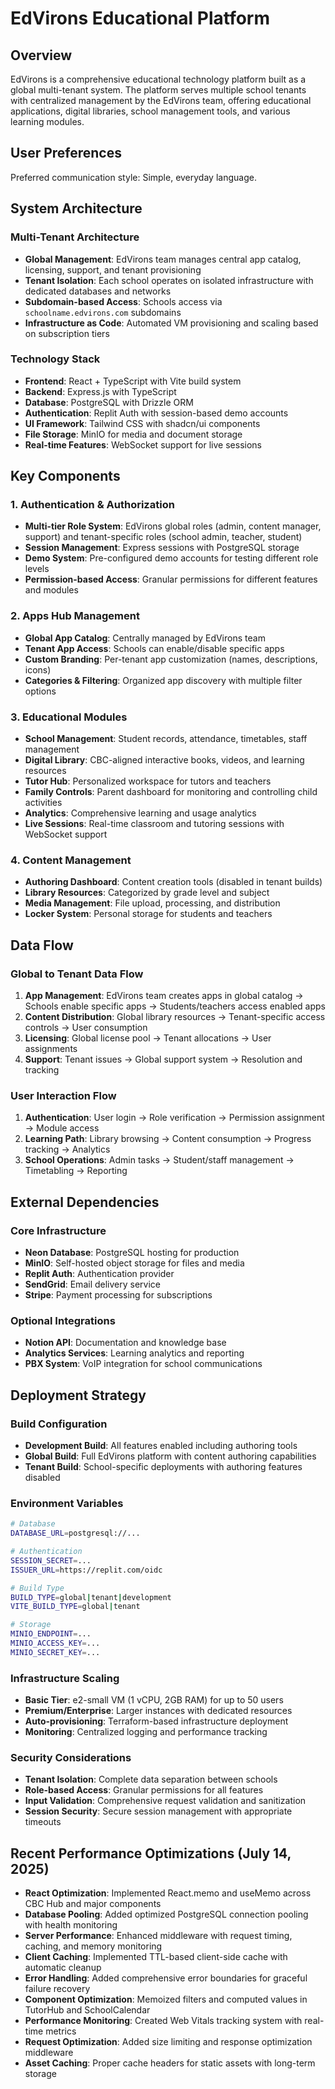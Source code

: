 # EdVirons Educational Platform

## Overview

EdVirons is a comprehensive educational technology platform built as a global multi-tenant system. The platform serves multiple school tenants with centralized management by the EdVirons team, offering educational applications, digital libraries, school management tools, and various learning modules.

## User Preferences

Preferred communication style: Simple, everyday language.

## System Architecture

### Multi-Tenant Architecture
- **Global Management**: EdVirons team manages central app catalog, licensing, support, and tenant provisioning
- **Tenant Isolation**: Each school operates on isolated infrastructure with dedicated databases and networks  
- **Subdomain-based Access**: Schools access via `schoolname.edvirons.com` subdomains
- **Infrastructure as Code**: Automated VM provisioning and scaling based on subscription tiers

### Technology Stack
- **Frontend**: React + TypeScript with Vite build system
- **Backend**: Express.js with TypeScript
- **Database**: PostgreSQL with Drizzle ORM
- **Authentication**: Replit Auth with session-based demo accounts
- **UI Framework**: Tailwind CSS with shadcn/ui components
- **File Storage**: MinIO for media and document storage
- **Real-time Features**: WebSocket support for live sessions

## Key Components

### 1. Authentication & Authorization
- **Multi-tier Role System**: EdVirons global roles (admin, content manager, support) and tenant-specific roles (school admin, teacher, student)
- **Session Management**: Express sessions with PostgreSQL storage
- **Demo System**: Pre-configured demo accounts for testing different role levels
- **Permission-based Access**: Granular permissions for different features and modules

### 2. Apps Hub Management
- **Global App Catalog**: Centrally managed by EdVirons team
- **Tenant App Access**: Schools can enable/disable specific apps
- **Custom Branding**: Per-tenant app customization (names, descriptions, icons)
- **Categories & Filtering**: Organized app discovery with multiple filter options

### 3. Educational Modules
- **School Management**: Student records, attendance, timetables, staff management
- **Digital Library**: CBC-aligned interactive books, videos, and learning resources
- **Tutor Hub**: Personalized workspace for tutors and teachers
- **Family Controls**: Parent dashboard for monitoring and controlling child activities
- **Analytics**: Comprehensive learning and usage analytics
- **Live Sessions**: Real-time classroom and tutoring sessions with WebSocket support

### 4. Content Management
- **Authoring Dashboard**: Content creation tools (disabled in tenant builds)
- **Library Resources**: Categorized by grade level and subject
- **Media Management**: File upload, processing, and distribution
- **Locker System**: Personal storage for students and teachers

## Data Flow

### Global to Tenant Data Flow
1. **App Management**: EdVirons team creates apps in global catalog → Schools enable specific apps → Students/teachers access enabled apps
2. **Content Distribution**: Global library resources → Tenant-specific access controls → User consumption
3. **Licensing**: Global license pool → Tenant allocations → User assignments
4. **Support**: Tenant issues → Global support system → Resolution and tracking

### User Interaction Flow
1. **Authentication**: User login → Role verification → Permission assignment → Module access
2. **Learning Path**: Library browsing → Content consumption → Progress tracking → Analytics
3. **School Operations**: Admin tasks → Student/staff management → Timetabling → Reporting

## External Dependencies

### Core Infrastructure
- **Neon Database**: PostgreSQL hosting for production
- **MinIO**: Self-hosted object storage for files and media
- **Replit Auth**: Authentication provider
- **SendGrid**: Email delivery service
- **Stripe**: Payment processing for subscriptions

### Optional Integrations
- **Notion API**: Documentation and knowledge base
- **Analytics Services**: Learning analytics and reporting
- **PBX System**: VoIP integration for school communications

## Deployment Strategy

### Build Configuration
- **Development Build**: All features enabled including authoring tools
- **Global Build**: Full EdVirons platform with content authoring capabilities
- **Tenant Build**: School-specific deployments with authoring features disabled

### Environment Variables
```bash
# Database
DATABASE_URL=postgresql://...

# Authentication  
SESSION_SECRET=...
ISSUER_URL=https://replit.com/oidc

# Build Type
BUILD_TYPE=global|tenant|development
VITE_BUILD_TYPE=global|tenant

# Storage
MINIO_ENDPOINT=...
MINIO_ACCESS_KEY=...
MINIO_SECRET_KEY=...
```

### Infrastructure Scaling
- **Basic Tier**: e2-small VM (1 vCPU, 2GB RAM) for up to 50 users
- **Premium/Enterprise**: Larger instances with dedicated resources
- **Auto-provisioning**: Terraform-based infrastructure deployment
- **Monitoring**: Centralized logging and performance tracking

### Security Considerations
- **Tenant Isolation**: Complete data separation between schools
- **Role-based Access**: Granular permissions for all features
- **Input Validation**: Comprehensive request validation and sanitization
- **Session Security**: Secure session management with appropriate timeouts

## Recent Performance Optimizations (July 14, 2025)
- **React Optimization**: Implemented React.memo and useMemo across CBC Hub and major components
- **Database Pooling**: Added optimized PostgreSQL connection pooling with health monitoring
- **Server Performance**: Enhanced middleware with request timing, caching, and memory monitoring
- **Client Caching**: Implemented TTL-based client-side cache with automatic cleanup
- **Error Handling**: Added comprehensive error boundaries for graceful failure recovery
- **Component Optimization**: Memoized filters and computed values in TutorHub and SchoolCalendar
- **Performance Monitoring**: Created Web Vitals tracking system with real-time metrics
- **Request Optimization**: Added size limiting and response optimization middleware
- **Asset Caching**: Proper cache headers for static assets with long-term storage
